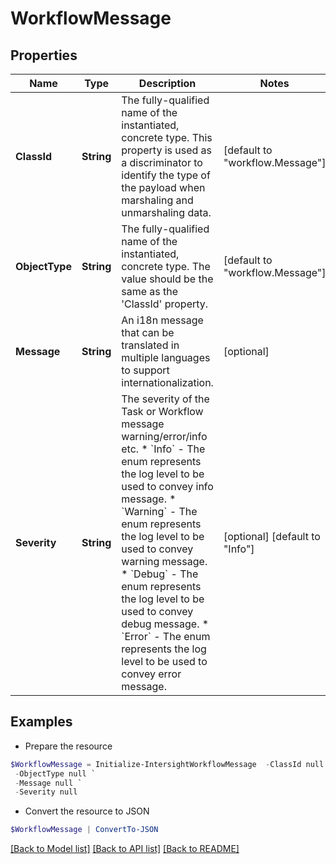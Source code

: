 # WorkflowMessage
## Properties

Name | Type | Description | Notes
------------ | ------------- | ------------- | -------------
**ClassId** | **String** | The fully-qualified name of the instantiated, concrete type. This property is used as a discriminator to identify the type of the payload when marshaling and unmarshaling data. | [default to "workflow.Message"]
**ObjectType** | **String** | The fully-qualified name of the instantiated, concrete type. The value should be the same as the &#39;ClassId&#39; property. | [default to "workflow.Message"]
**Message** | **String** | An i18n message that can be translated in multiple languages to support internationalization. | [optional] 
**Severity** | **String** | The severity of the Task or Workflow message warning/error/info etc. * &#x60;Info&#x60; - The enum represents the log level to be used to convey info message. * &#x60;Warning&#x60; - The enum represents the log level to be used to convey warning message. * &#x60;Debug&#x60; - The enum represents the log level to be used to convey debug message. * &#x60;Error&#x60; - The enum represents the log level to be used to convey error message. | [optional] [default to "Info"]

## Examples

- Prepare the resource
```powershell
$WorkflowMessage = Initialize-IntersightWorkflowMessage  -ClassId null `
 -ObjectType null `
 -Message null `
 -Severity null
```

- Convert the resource to JSON
```powershell
$WorkflowMessage | ConvertTo-JSON
```

[[Back to Model list]](../README.md#documentation-for-models) [[Back to API list]](../README.md#documentation-for-api-endpoints) [[Back to README]](../README.md)

